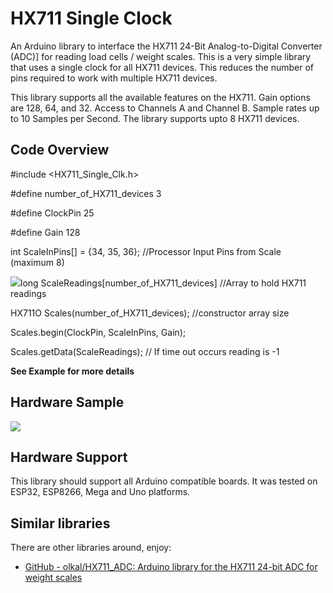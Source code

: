 # HX711 Single Clock

An Arduino library to interface the HX711 24-Bit Analog-to-Digital Converter (ADC)] for reading load cells / weight scales.  This is a very simple library that uses a single clock for all HX711 devices.  This reduces the number of pins required to work with multiple HX711 devices.

This library supports all the available features on the HX711.   Gain options are 128, 64, and 32.  Access to Channels A  and Channel B.  Sample rates up to 10 Samples per Second.  The library supports upto 8 HX711 devices.

## Code Overview

#include <HX711_Single_Clk.h>

#define number_of_HX711_devices 3

#define  ClockPin 25 

#define Gain 128

int ScaleInPins[] = {34, 35, 36};               //Processor Input Pins from Scale (maximum 8)

![](C:\Users\rickl\OneDrive\Documents\GitHub\HX711_Single_Clk\examples\HardwareExample.jpg)long ScaleReadings[number_of_HX711_devices]  //Array to hold HX711 readings

HX711O Scales(number_of_HX711_devices);   //constructor array size

Scales.begin(ClockPin, ScaleInPins, Gain);

Scales.getData(ScaleReadings);    // If time out occurs reading is -1

**See Example for more details**

## Hardware Sample

![](C:\Users\rickl\OneDrive\Documents\GitHub\HX711_Single_Clk\HardwareExample.jpg)

## Hardware Support

This library should support all Arduino compatible boards.  It was tested on ESP32, ESP8266, Mega and Uno platforms.

## Similar libraries

There are other libraries around, enjoy:

- [GitHub - olkal/HX711_ADC: Arduino library for the HX711 24-bit ADC for weight scales](https://github.com/olkal/HX711_ADC)

